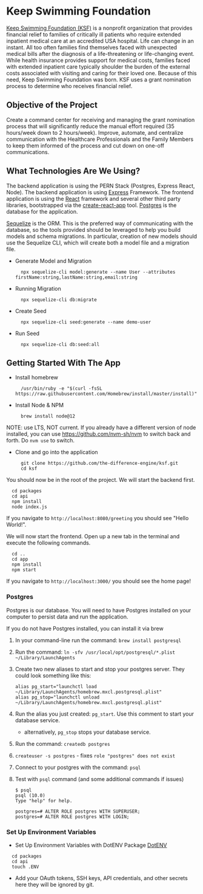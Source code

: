 # Keep Swimming Foundation

[Keep Swimming Foundation (KSF)](https://www.keepswimmingfoundation.org/) is a nonprofit organization that provides financial relief to families of critically ill patients who require extended inpatient medical care at an accredited USA hospital. Life can change in an instant. All too often families find themselves faced with unexpected medical bills after the diagnosis of a life-threatening or life-changing event. While health insurance provides support for medical costs, families faced with extended inpatient care typically shoulder the burden of the external costs associated with visiting and caring for their loved one. Because of this need, Keep Swimming Foundation was born. KSF uses a grant nomination process to determine who receives financial relief.

## Objective of the Project

Create a command center for receiving and managing the grant nomination process that will significantly reduce the manual effort required (35 hours/week down to 2 hours/week). Improve, automate, and centralize communication with the Healthcare Professionals and the Family Members to keep them informed of the process and cut down on one-off communications.

## What Technologies Are We Using?

The backend application is using the PERN Stack (Postgres, Express React, Node). The backend application is using [Express](https://expressjs.com/) Framework. The frontend application is using the [React](https://reactjs.org/) framework and several other third party libraries, bootstrapped via the [create-react-app](https://github.com/facebook/create-react-app) tool. [Postgres](https://www.postgresql.org/) is the database for the application.

[Sequelize](https://sequelize.org/master/manual/migrations.html) is the ORM. This is the preferred way of communicating with the database, so the tools provided should be leveraged to help you build models and schema migrations. In particular, creation of new models should use the Sequelize CLI, which will create both a model file and a migration file.

- Generate Model and Migration

        npx sequelize-cli model:generate --name User --attributes firstName:string,lastName:string,email:string

- Running Migration

        npx sequelize-cli db:migrate

- Create Seed

        npx sequelize-cli seed:generate --name demo-user

- Run Seed

        npx sequelize-cli db:seed:all

## Getting Started With The App

- Install homebrew

        /usr/bin/ruby -e "$(curl -fsSL https://raw.githubusercontent.com/Homebrew/install/master/install)"

- Install Node & NPM

        brew install node@12

NOTE: use LTS, NOT current.  If you already have a different version of node installed, you can use https://github.com/nvm-sh/nvm to switch back and forth.  Do `nvm use` to switch.

- Clone and go into the application

        git clone https://github.com/the-difference-engine/ksf.git
        cd ksf

You should now be in the root of the project. We will start the backend first.

```
  cd packages
  cd api
  npm install
  node index.js
```

If you navigate to `http://localhost:8080/greeting` you should see "Hello World!".

We will now start the frontend. Open up a new tab in the terminal and execute the following commands.

```
  cd ..
  cd app
  npm install
  npm start
```

If you navigate to `http://localhost:3000/` you should see the home page!

### Postgres

Postgres is our database. You will need to have Postgres installed on your computer to persist data and run the application.

If you do not have Postgres installed, you can install it via brew

1. In your command-line run the command: `brew install postgresql`
2. Run the command: `ln -sfv /usr/local/opt/postgresql/*.plist ~/Library/LaunchAgents`
3. Create two new aliases to start and stop your postgres server. They could look something like this:

   ```
   alias pg_start="launchctl load ~/Library/LaunchAgents/homebrew.mxcl.postgresql.plist"
   alias pg_stop="launchctl unload ~/Library/LaunchAgents/homebrew.mxcl.postgresql.plist"
   ```

4. Run the alias you just created: `pg_start`. Use this comment to start your database service.
   - alternatively, `pg_stop` stops your database service.
5. Run the command: `createdb postgres`
6. `createuser -s postgres` - fixes `role "postgres" does not exist`
7. Connect to your postgres with the command: `psql`
8. Test with `psql` command (and some additional commands if issues)

   ```
   $ psql
   psql (10.0)
   Type "help" for help.

   postgres=# ALTER ROLE postgres WITH SUPERUSER;
   postgres=# ALTER ROLE postgres WITH LOGIN;
   ```

### Set Up Environment Variables

- Set Up Environment Variables with DotENV Package [DotENV](https://www.npmjs.com/package/dotenv)

```
  cd packages
  cd api
  touch .ENV
```
- Add your OAuth tokens, SSH keys, API credentials, and other secrets here they will be ignored by git.

